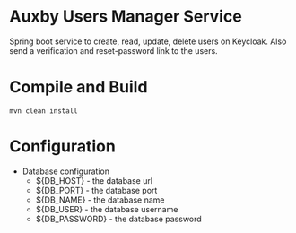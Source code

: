 # Auxby Users Manager Service

Spring boot service to create, read, update, delete users on Keycloak. Also send a
verification and reset-password link to the users.

# Compile and Build

    mvn clean install

# Configuration


* Database configuration
    * ${DB_HOST} - the database url
    * ${DB_PORT} - the database port
    * ${DB_NAME} - the database name
    * ${DB_USER} - the database username
    * ${DB_PASSWORD} - the database password

 
